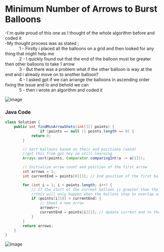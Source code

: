 # Minimum Number of Arrows to Burst Balloons
-I`m quite proud of this one as I thought of the whole algorithm before and coded it<br>
-My thought process was as stated ;<br>
&emsp;&emsp;&emsp; 1 - Firstly i placed all the balloons on a grid and then looked for any thing that might help me<br>
&emsp;&emsp;&emsp; 2 - I quickly found out that the end of the balloon must be greater then other balloons to take 1 arrow<br>
&emsp;&emsp;&emsp; 3 - But there was a problem what if the other balloon is way at the end and i already move on to another balloon?<br>
&emsp;&emsp;&emsp; 4 - I asked gpt if we can arrange the balloons in ascending order fixing the issue and lo and behold we can<br>
&emsp;&emsp;&emsp; 5 - then i wrote an algorithm and coded it

![image](https://github.com/user-attachments/assets/4761388f-d730-473b-9ee4-028b19e4ffec)



### Java Code

```java
class Solution {
    public int findMinArrowShots(int[][] points) {
                if (points == null || points.length == 0) {
            return 0;
        }

        // Sort balloons based on their end positions (xend)
        //got this from gpt hey im still learning
        Arrays.sort(points, Comparator.comparingInt(a -> a[1]));

        // Initialize arrow count and position of the first arrow
        int arrows = 1; 
        int currentEnd = points[0][1]; // End position of the first balloon

        for (int i = 1; i < points.length; i++) {
            // If the start of the current balloon is greater than the current end
            //this will only happen when the ballons stop to overlap as they are sorted
            if (points[i][0] > currentEnd) {
                // Shoot a new arrow
                arrows++;
                currentEnd = points[i][1]; // Update current end to the end of the new balloon
            }
        }
        return arrows;
    }
}
```
![image](https://github.com/user-attachments/assets/15b6103a-833d-4102-93aa-5e9c5396c2de)

